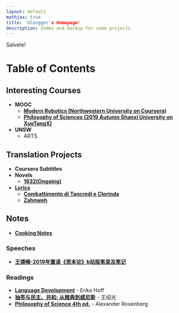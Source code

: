 ```yaml
---
layout: default
mathjax: true
title: 'Gloogger's Homepage'
description: Index and backup for some projects
---
```

Salvete!


# **Table of Contents**

## Interesting Courses
* **MOOC**
  * [**Modern Robotics (Northwestern University on Coursera)**](https://gloogger.github.io/Modern_Robotics_Notes/)
  * [**Philosophy of Sciences (2019 Autumn Shanxi University on XueTangX)**](https://gloogger.github.io/PhilosophyOfSciences/)
* **UNSW**
  * ARTS

## Translation Projects
* **Coursera Subtitles**
* **Novels**
  * [**1632(Ongoing)**](https://paratranz.cn/projects/309)
* [**Lyrics**](https://gloogger.github.io/Lyrics)
  * [**Combattimento di Tancredi e Clorinda**](https://gloogger.github.io/Lyrics/combattimento_di_tancredi_e_clorinda.html)
  * [**Zahnweh**](https://gloogger.github.io/Lyrics/Zahnweh.html)


## Notes
* [**Cooking Notes**](https://gloogger.github.io/CookingNotes/)

### Speeches

* [**王德峰-2019年重读《资本论》b站版笔录及笔记**](https://gloogger.github.io/Homepage/Speech_Note/WDF2019Das_Kapital.html)

### Readings

* [**Language Development**](https://gloogger.github.io/Homepage/reading_Notes/Language_Development/Language_Development_Note.html) - Erika Hoff
* [**抽签与民主、共和: 从雅典到威尼斯**](https://gloogger.github.io/Homepage/reading_Notes/Sortition_Democracy_and_Republic/Sortition_Democracy_and_Republic_Note.html) - 王绍光
* [**Philosophy of Science 4th ed.**]() - Alexander Rosenberg
